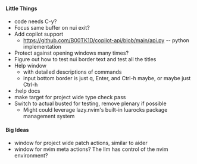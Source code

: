 #### Little Things
* code needs C-y?
* Focus same buffer on nui exit?
* Add copilot support
    * https://github.com/B00TK1D/copilot-api/blob/main/api.py -- python implementation
* Protect against opening windows many times?
* Figure out how to test nui border text and test all the titles
* Help window
    * with detailed descriptions of commands
    * input bottom border is just q, Enter, and Ctrl-h maybe, or maybe just Ctrl-h
* :help docs
* make target for project wide type check pass
* Switch to actual busted for testing, remove plenary if possible
    * Might could leverage lazy.nvim's built-in luarocks package management system

#### Big Ideas
* window for project wide patch actions, similar to aider
* window for nvim meta actions? The llm has control of the nvim environment?
